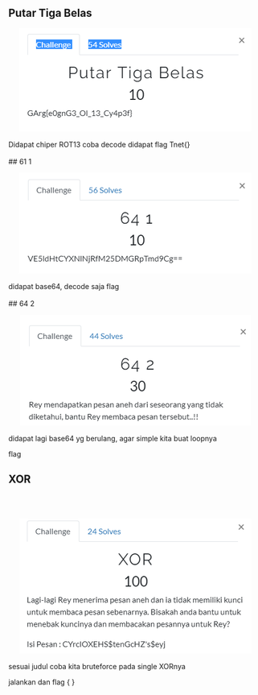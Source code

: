 ## Putar Tiga Belas

<p  align="center"><img src="img/crypto1.PNG"/></p>
Didapat chiper ROT13 coba decode didapat flag Tnet{}

<br>
<br>
## 61 1
<p  align="center"><img src="img/crypto2.PNG" /></p>
didapat base64, decode saja flag 
<br>
<br>
## 64 2
<p  align="center"><img src="img/crypto3.PNG"/></p>

didapat lagi base64 yg berulang, agar simple kita buat loopnya 

flag
## XOR
<br>
<br>
<p  align="center"><img src="img/crypto4.PNG"/></p>
sesuai judul coba kita bruteforce pada single XORnya

jalankan dan flag { }
